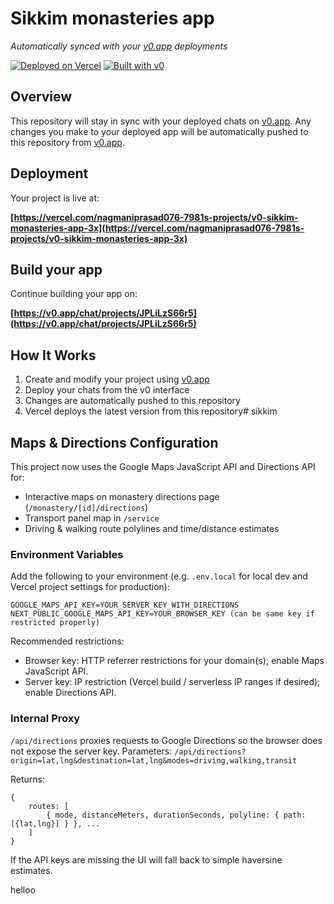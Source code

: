 # Sikkim monasteries app

*Automatically synced with your [v0.app](https://v0.app) deployments*

[![Deployed on Vercel](https://img.shields.io/badge/Deployed%20on-Vercel-black?style=for-the-badge&logo=vercel)](https://vercel.com/nagmaniprasad076-7981s-projects/v0-sikkim-monasteries-app-3x)
[![Built with v0](https://img.shields.io/badge/Built%20with-v0.app-black?style=for-the-badge)](https://v0.app/chat/projects/JPLiLzS66r5)

## Overview

This repository will stay in sync with your deployed chats on [v0.app](https://v0.app).
Any changes you make to your deployed app will be automatically pushed to this repository from [v0.app](https://v0.app).

## Deployment

Your project is live at:

**[https://vercel.com/nagmaniprasad076-7981s-projects/v0-sikkim-monasteries-app-3x](https://vercel.com/nagmaniprasad076-7981s-projects/v0-sikkim-monasteries-app-3x)**

## Build your app

Continue building your app on:

**[https://v0.app/chat/projects/JPLiLzS66r5](https://v0.app/chat/projects/JPLiLzS66r5)**

## How It Works

1. Create and modify your project using [v0.app](https://v0.app)
2. Deploy your chats from the v0 interface
3. Changes are automatically pushed to this repository
4. Vercel deploys the latest version from this repository# sikkim

## Maps & Directions Configuration

This project now uses the Google Maps JavaScript API and Directions API for:
- Interactive maps on monastery directions page (`/monastery/[id]/directions`)
- Transport panel map in `/service`
- Driving & walking route polylines and time/distance estimates

### Environment Variables

Add the following to your environment (e.g. `.env.local` for local dev and Vercel project settings for production):

```
GOOGLE_MAPS_API_KEY=YOUR_SERVER_KEY_WITH_DIRECTIONS
NEXT_PUBLIC_GOOGLE_MAPS_API_KEY=YOUR_BROWSER_KEY (can be same key if restricted properly)
```

Recommended restrictions:
- Browser key: HTTP referrer restrictions for your domain(s); enable Maps JavaScript API.
- Server key: IP restriction (Vercel build / serverless IP ranges if desired); enable Directions API.

### Internal Proxy

`/api/directions` proxies requests to Google Directions so the browser does not expose the server key. Parameters:
`/api/directions?origin=lat,lng&destination=lat,lng&modes=driving,walking,transit`

Returns:
```
{
	routes: [
		{ mode, distanceMeters, durationSeconds, polyline: { path: [{lat,lng}] } }, ...
	]
}
```

If the API keys are missing the UI will fall back to simple haversine estimates.

helloo
